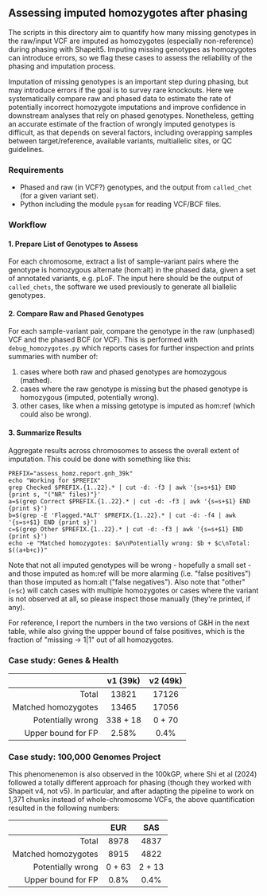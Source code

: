 ## Assessing imputed homozygotes after phasing
The scripts in this directory aim to quantify how many missing genotypes in the raw/input VCF are imputed as homozygotes (especially non-reference) during phasing with Shapeit5. Imputing missing genotypes as homozygotes can introduce errors, so we flag these cases to assess the reliability of the phasing and imputation process.

Imputation of missing genotypes is an important step during phasing, but may introduce errors if the goal is to survey rare knockouts. Here we systematically compare raw and phased data to estimate the rate of potentially incorrect homozygote imputations and improve confidence in downstream analyses that rely on phased genotypes. Nonetheless, getting an accurate estimate of the fraction of wrongly imputed genotypes is difficult, as that depends on several factors, including overapping samples between target/reference, available variants, multiallelic sites, or QC guidelines.

### Requirements
* Phased and raw (in VCF?) genotypes, and the output from `called_chet` (for a given variant set).
* Python including the module `pysam` for reading VCF/BCF files.

### Workflow
#### 1. Prepare List of Genotypes to Assess
For each chromosome, extract a list of sample-variant pairs where the genotype is homozygous alternate (hom:alt) in the phased data, given a set of annotated variants, e.g. pLoF. The input here should be the output of `called_chets`, the software we used previously to generate all biallelic genotypes.

#### 2. Compare Raw and Phased Genotypes
For each sample-variant pair, compare the genotype in the raw (unphased) VCF and the phased BCF (or VCF). This is performed with `debug_homozygotes.py` which reports cases for further inspection and prints summaries with number of:
1. cases where both raw and phased genotypes are homozygous (mathed).
2. cases where the raw genotype is missing but the phased genotype is homozygous (imputed, potentially wrong). 
3. other cases, like when a missing getotype is imputed as hom:ref (which could also be wrong).

#### 3. Summarize Results

Aggregate results across chromosomes to assess the overall extent of imputation. This could be done with something like this:
```
PREFIX="assess_homz.report.gnh_39k"
echo "Working for $PREFIX"
grep Checked $PREFIX.{1..22}.* | cut -d: -f3 | awk '{s=s+$1} END {print s, "("NR" files)"}'
a=$(grep Correct $PREFIX.{1..22}.* | cut -d: -f3 | awk '{s=s+$1} END {print s}')
b=$(grep -E 'Flagged.*ALT' $PREFIX.{1..22}.* | cut -d: -f4 | awk '{s=s+$1} END {print s}')
c=$(grep Other $PREFIX.{1..22}.* | cut -d: -f3 | awk '{s=s+$1} END {print s}')
echo -e "Matched homozygotes: $a\nPotentially wrong: $b + $c\nTotal: $((a+b+c))"
```

Note that not all imputed genotypes will be wrong - hopefully a small set - and those imputed as hom:ref will be more alarming (i.e. "false positives") than those imputed as hom:alt ("false negatives"). Also note that "other" (=`$c`) will catch cases with multiple homozygotes or cases where the variant is not observed at all, so please inspect those manually (they're printed, if any).

For reference, I report the numbers in the two versions of G&H in the next table, while also giving the uppper bound of false positives, which is the fraction of "missing -> 1|1" out of all homozygotes. 

### Case study: Genes & Health
|  | v1 (39k) | v2 (49k) |
|--:|:-----:|:-----:|
Total | 13821 | 17126 |
Matched homozygotes| 13465 | 17056 |
Potentially wrong| 338 + 18 | 0 + 70 |
Upper bound for FP | 2.58% | 0.4% |

### Case study: 100,000 Genomes Project
This phenomenemon is also observed in the 100kGP, where Shi et al (2024) followed a totally different approach for phasing (though they worked with Shapeit v4, not v5). In particular, and after adapting the pipeline to work on 1,371 chunks instead of whole-chromosome VCFs, the above quantification resulted in the following numbers:

|  | EUR | SAS |
|--:|:-----:|:-----:|
Total | 8978 | 4837 |
Matched homozygotes| 8915 | 4822 |
Potentially wrong| 0 + 63 | 2 + 13 |
Upper bound for FP | 0.8% | 0.4% |
